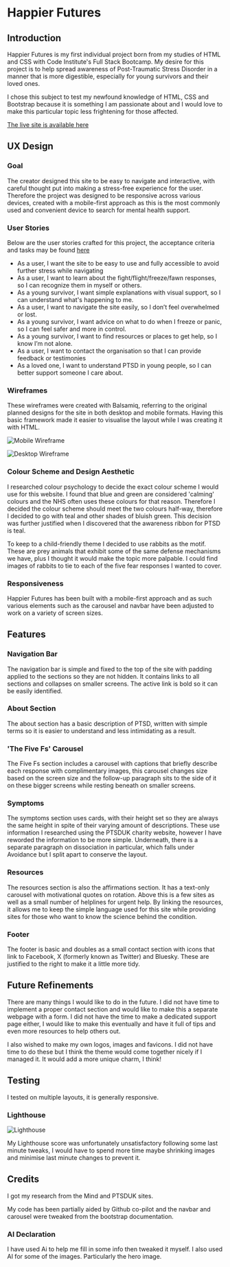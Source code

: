 # Happier Futures

## Introduction


Happier Futures is my first individual project born from my studies of HTML and CSS with Code Institute's Full Stack Bootcamp. My desire for this project is to help spread awareness of Post-Traumatic Stress Disorder in a manner that is more digestible, especially for young survivors and their loved ones.

I chose this subject to test my newfound knowledge of HTML, CSS and Bootstrap because it is something I am passionate about and I would love to make this particular topic less frightening for those affected.

[The live site is available here](https://bmileham98.github.io/Individual-Project-PTSD/index.html)

## UX Design

### Goal

The creator designed this site to be easy to navigate and interactive, with careful thought put into making a stress-free experience for the user. Therefore the project was designed to be responsive across various devices, created with a mobile-first approach as this is the most commonly used and convenient device to search for mental health support.

### User Stories

Below are the user stories crafted for this project, the acceptance criteria and tasks may be found [here](https://github.com/users/BMileham98/projects/4) 

- As a user, I want the site to be easy to use and fully accessible to avoid further stress while navigating
- As a user, I want to learn about the fight/flight/freeze/fawn responses, so I can recognize them in myself or others.
- As a young survivor, I want simple explanations with visual support, so I can understand what's happening to me.
- As a user, I want to navigate the site easily, so I don’t feel overwhelmed or lost.
- As a young survivor, I want advice on what to do when I freeze or panic, so I can feel safer and more in control.
- As a young survivor, I want to find resources or places to get help, so I know I’m not alone.
- As a user, I want to contact the organisation so that I can provide feedback or testimonies
- As a loved one, I want to understand PTSD in young people, so I can better support someone I care about.

### Wireframes

These wireframes were created with Balsamiq, referring to the original planned designs for the site in both desktop and mobile formats. Having this basic framework made it easier to visualise the layout while I was creating it with HTML.

![Mobile Wireframe](assets/images/Readme/Mobile.png)

![Desktop Wireframe](assets/images/Readme/Desktop.png)

### Colour Scheme and Design Aesthetic

I researched colour psychology to decide the exact colour scheme I would use for this website. I found that blue and green are considered 'calming' colours and the NHS often uses these colours for that reason. Therefore I decided the colour scheme should meet the two colours half-way, therefore I decided to go with teal and other shades of bluish green. This decision was further justified when I discovered that the awareness ribbon for PTSD is teal.

To keep to a child-friendly theme I decided to use rabbits as the motif. These are prey animals that exhibit some of the same defense mechanisms we have, plus I thought it would make the topic more palpable. I could find images of rabbits to tie to each of the five fear responses I wanted to cover.

### Responsiveness

Happier Futures has been built with a mobile-first approach and as such various elements such as the carousel and navbar have been adjusted to work on a variety of screen sizes.


## Features

### Navigation Bar

The navigation bar is simple and fixed to the top of the site with padding applied to the sections so they are not hidden. It contains links to all sections and collapses on smaller screens. The active link is bold so it can be easily identified.

### About Section

The about section has a basic description of PTSD, written with simple terms so it is easier to understand and less intimidating as a result.

### 'The Five Fs' Carousel

The Five Fs section includes a carousel with captions that briefly describe each response with complimentary images, this carousel changes size based on the screen size and the follow-up paragraph sits to the side of it on these bigger screens while resting beneath on smaller screens.

### Symptoms

The symptoms section uses cards, with their height set so they are always the same height in spite of their varying amount of descriptions. These use information I researched using the PTSDUK charity website, however I have reworded the information to be more simple.
Underneath, there is a separate paragraph on dissociation in particular, which falls under Avoidance but I split apart to conserve the layout.

### Resources

The resources section is also the affirmations section. It has a text-only carousel with motivational quotes on rotation. Above this is a few sites as well as a small number of helplines for urgent help. By linking the resources, it allows me to keep the simple language used for this site while providing sites for those who want to know the science behind the condition.

### Footer
The footer is basic and doubles as a small contact section with icons that link to Facebook, X (formerly known as Twitter) and Bluesky. These are justified to the right to make it a little more tidy.

## Future Refinements

There are many things I would like to do in the future. I did not have time to implement a proper contact section and would like to make this a separate webpage with a form. 
I did not have the time to make a dedicated support page either, I would like to make this eventually and have it full of tips and even more resources to help others out.

I also wished to make my own logos, images and favicons. I did not have time to do these but I think the theme would come together nicely if I managed it. It would add a more unique charm, I think!

## Testing

I tested on multiple layouts, it is generally responsive.

### Lighthouse

![Lighthouse](assets/images/Readme/Lighthouse.png)

My Lighthouse score was unfortunately unsatisfactory following some last minute tweaks, I would have to spend more time maybe shrinking images and minimise last minute changes to prevent it.

## Credits


I got my research from the Mind and PTSDUK sites.

My code has been partially aided by Github co-pilot and the navbar and carousel were tweaked from the bootstrap documentation. 

### AI Declaration

I have used Ai to help me fill in some info then tweaked it myself. I also used AI for some of the images. Particularly the hero image. 